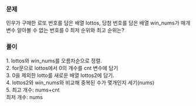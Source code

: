 <h3>문제</h3>
<p>
민우가 구매한 로또 번호를 담은 배열 lottos, 당첨 번호를 담은 배열 win_nums가 매개변수
알아볼 수 없는 번호를 0
최저 순위와 최고 순위는?
</p>
<h3>풀이</h3>
<p>
  1. lottos와 win_nums를 오름차순으로 정렬. <br>
  2. for문으로 lottos에서 0의 개수를 cnt 변수에 담기 <br>
  3. 0을 제외한 lotto를 새로운 배열 lottos2에 담기.<br>
  4. lottos2와 win_nums와 비교해 중복된 수가 몇개인지 세기(nums) <br>
  5. 최고 개수: nums+cnt <br>
     최저 개수: nums<br>
  
</p>
